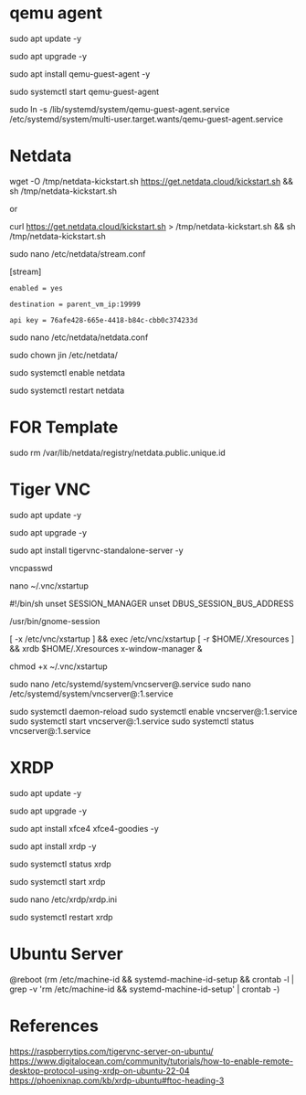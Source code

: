 # qemu agent
sudo apt update -y

sudo apt upgrade -y

sudo apt install qemu-guest-agent -y

sudo systemctl start qemu-guest-agent

sudo ln -s /lib/systemd/system/qemu-guest-agent.service /etc/systemd/system/multi-user.target.wants/qemu-guest-agent.service

# Netdata

wget -O /tmp/netdata-kickstart.sh https://get.netdata.cloud/kickstart.sh && sh /tmp/netdata-kickstart.sh

or

curl https://get.netdata.cloud/kickstart.sh > /tmp/netdata-kickstart.sh && sh /tmp/netdata-kickstart.sh

sudo nano /etc/netdata/stream.conf

[stream]

    enabled = yes

    destination = parent_vm_ip:19999

    api key = 76afe428-665e-4418-b84c-cbb0c374233d

sudo nano /etc/netdata/netdata.conf

sudo chown jin /etc/netdata/

sudo systemctl enable netdata

sudo systemctl restart netdata

# FOR Template
sudo rm /var/lib/netdata/registry/netdata.public.unique.id

# Tiger VNC

sudo apt update -y

sudo apt upgrade -y

sudo apt install tigervnc-standalone-server -y

vncpasswd

nano ~/.vnc/xstartup

#!/bin/sh
unset SESSION_MANAGER
unset DBUS_SESSION_BUS_ADDRESS

/usr/bin/gnome-session

[ -x /etc/vnc/xstartup ] && exec /etc/vnc/xstartup
[ -r $HOME/.Xresources ] && xrdb $HOME/.Xresources
x-window-manager &

chmod +x ~/.vnc/xstartup

<!-- sudo nano /etc/tigervnc/vncserver-config-defaults -->

<!-- vncserver -localhost no -->

sudo nano /etc/systemd/system/vncserver@.service
sudo nano /etc/systemd/system/vncserver@:1.service

sudo systemctl daemon-reload
sudo systemctl enable vncserver@:1.service
sudo systemctl start vncserver@:1.service
sudo systemctl status vncserver@:1.service

# XRDP

sudo apt update -y

sudo apt upgrade -y

sudo apt install xfce4 xfce4-goodies -y

sudo apt install xrdp -y

sudo systemctl status xrdp

sudo systemctl start xrdp

sudo nano /etc/xrdp/xrdp.ini

sudo systemctl restart xrdp

# Ubuntu Server
@reboot (rm /etc/machine-id && systemd-machine-id-setup && crontab -l | grep -v 'rm /etc/machine-id && systemd-machine-id-setup' | crontab -)


# References

https://raspberrytips.com/tigervnc-server-on-ubuntu/
https://www.digitalocean.com/community/tutorials/how-to-enable-remote-desktop-protocol-using-xrdp-on-ubuntu-22-04
https://phoenixnap.com/kb/xrdp-ubuntu#ftoc-heading-3